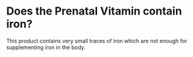 # Does the Prenatal Vitamin contain iron?

This product contains very small traces of iron which are not enough for supplementing iron in the body.
